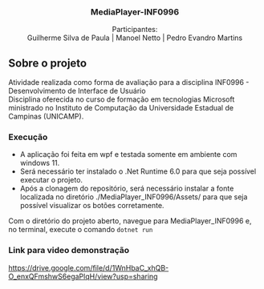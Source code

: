 <div align="center">

  <h3 align="center">MediaPlayer-INF0996</h3>

  <p align="center">
    Participantes:<br/>
    Guilherme Silva de Paula | Manoel Netto | Pedro Evandro Martins
  </p>
</div>

<!-- ABOUT THE PROJECT -->
## Sobre o projeto

Atividade realizada como forma de avaliação para a disciplina INF0996 - Desenvolvimento de Interface de Usuário<br/>
Disciplina oferecida no curso de formação em tecnologias Microsoft ministrado no Instituto de Computação da Universidade Estadual de Campinas (UNICAMP).

### Execução
* A aplicação foi feita em wpf e testada somente em ambiente com windows 11.<br/>
* Será necessário ter instalado o .Net Runtime 6.0 para que seja possível executar o projeto.<br/>
* Após a clonagem do repositório, será necessário instalar a fonte localizada no diretório ./MediaPlayer_INF0996/Assets/ para que seja possível visualizar os botões corretamente.<br/>

Com o diretório do projeto aberto, navegue para MediaPlayer_INF0996 e, no terminal, execute o comando <code>dotnet run</code>

### Link para video demonstração
https://drive.google.com/file/d/1WnHbaC_xhQB-O_enxQFmshwS6egaPlqH/view?usp=sharing

